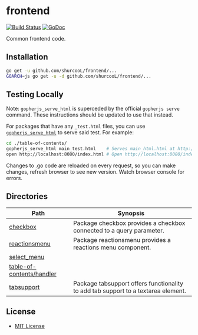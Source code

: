 frontend
========

[![Build Status](https://travis-ci.org/shurcooL/frontend.svg?branch=master)](https://travis-ci.org/shurcooL/frontend) [![GoDoc](https://godoc.org/github.com/shurcooL/frontend?status.svg)](https://godoc.org/github.com/shurcooL/frontend)

Common frontend code.

Installation
------------

```bash
go get -u github.com/shurcooL/frontend/...
GOARCH=js go get -u -d github.com/shurcooL/frontend/...
```

Testing Locally
---------------

Note: `gopherjs_serve_html` is superceded by the official `gopherjs serve` command. These instructions should be updated to use that instead.

For packages that have any `_test.html` files, you can use [`gopherjs_serve_html`](http://godoc.org/github.com/shurcooL/cmd/gopherjs_serve_html) to serve said test. For example:

```bash
cd ./table-of-contents/
gopherjs_serve_html main_test.html    # Serves main_html.html at http://localhost:8080/index.html.
open http://localhost:8080/index.html # Open http://localhost:8080/index.html in browser.
```

Changes to .go code are reloaded on every request, so you can make changes, refresh browser to see new version. Watch browser console for errors.

Directories
-----------

| Path                                                                                                  | Synopsis                                                                          |
|-------------------------------------------------------------------------------------------------------|-----------------------------------------------------------------------------------|
| [checkbox](https://godoc.org/github.com/shurcooL/frontend/checkbox)                                   | Package checkbox provides a checkbox connected to a query parameter.              |
| [reactionsmenu](https://godoc.org/github.com/shurcooL/frontend/reactionsmenu)                         | Package reactionsmenu provides a reactions menu component.                        |
| [select_menu](https://godoc.org/github.com/shurcooL/frontend/select_menu)                             |                                                                                   |
| [table-of-contents/handler](https://godoc.org/github.com/shurcooL/frontend/table-of-contents/handler) |                                                                                   |
| [tabsupport](https://godoc.org/github.com/shurcooL/frontend/tabsupport)                               | Package tabsupport offers functionality to add tab support to a textarea element. |

License
-------

-	[MIT License](LICENSE)
